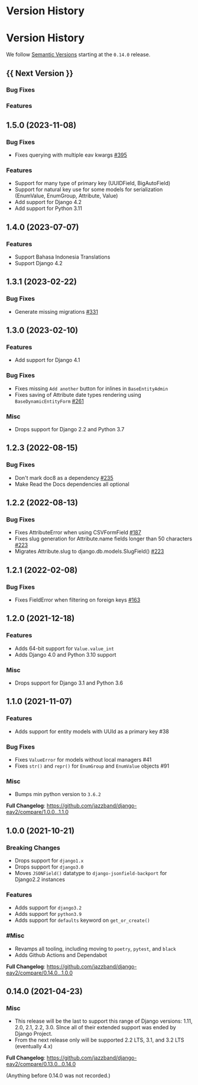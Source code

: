 # Version History
# Version History

We follow [Semantic Versions](https://semver.org/) starting at the `0.14.0` release.

## {{ Next Version }}

### Bug Fixes
### Features

## 1.5.0 (2023-11-08)

### Bug Fixes

- Fixes querying with multiple eav kwargs [#395](https://github.com/jazzband/django-eav2/issues/395)

### Features

- Support for many type of primary key (UUIDField, BigAutoField)
- Support for natural key use for some models for serialization (EnumValue, EnumGroup, Attribute, Value)
- Add support for Django 4.2
- Add support for Python 3.11

## 1.4.0 (2023-07-07)

### Features

- Support Bahasa Indonesia Translations
- Support Django 4.2

## 1.3.1 (2023-02-22)

### Bug Fixes

- Generate missing migrations [#331](https://github.com/jazzband/django-eav2/issues/331)

## 1.3.0 (2023-02-10)

### Features

- Add support for Django 4.1

### Bug Fixes

- Fixes missing `Add another` button for inlines in `BaseEntityAdmin`
- Fixes saving of Attribute date types rendering using `BaseDynamicEntityForm` [#261](https://github.com/jazzband/django-eav2/issues/261)

### Misc

- Drops support for Django 2.2 and Python 3.7

## 1.2.3 (2022-08-15)

### Bug Fixes

- Don't mark doc8 as a dependency [#235](https://github.com/jazzband/django-eav2/issues/235)
- Make Read the Docs dependencies all optional

## 1.2.2 (2022-08-13)

### Bug Fixes

- Fixes AttributeError when using CSVFormField [#187](https://github.com/jazzband/django-eav2/issues/187)
- Fixes slug generation for Attribute.name fields longer than 50 characters [#223](https://github.com/jazzband/django-eav2/issues/223)
- Migrates Attribute.slug to django.db.models.SlugField() [#223](https://github.com/jazzband/django-eav2/issues/223)

## 1.2.1 (2022-02-08)

### Bug Fixes

- Fixes FieldError when filtering on foreign keys [#163](https://github.com/jazzband/django-eav2/issues/163)

## 1.2.0 (2021-12-18)

### Features

- Adds 64-bit support for `Value.value_int`
- Adds Django 4.0 and Python 3.10 support

### Misc

- Drops support for Django 3.1 and Python 3.6

## 1.1.0 (2021-11-07)

### Features

- Adds support for entity models with UUId as a primary key #38

### Bug Fixes

- Fixes `ValueError` for models without local managers #41
- Fixes `str()` and `repr()` for `EnumGroup` and `EnumValue` objects #91

### Misc

- Bumps min python version to `3.6.2`

**Full Changelog**: <https://github.com/jazzband/django-eav2/compare/1.0.0...1.1.0>

## 1.0.0 (2021-10-21)

### Breaking Changes

- Drops support for `django1.x`
- Drops support for `django3.0`
- Moves `JSONField()` datatype to `django-jsonfield-backport` for Django2.2 instances

### Features

- Adds support for `django3.2`
- Adds support for `python3.9`
- Adds support for `defaults` keyword on `get_or_create()`

### #Misc

- Revamps all tooling, including moving to `poetry`, `pytest`, and `black`
- Adds Github Actions and Dependabot

**Full Changelog**: <https://github.com/jazzband/django-eav2/compare/0.14.0...1.0.0>

## 0.14.0 (2021-04-23)

### Misc

- This release will be the last to support this range of Django versions: 1.11, 2.0, 2.1, 2.2, 3.0. SInce all of their extended support was ended by Django Project.
- From the next release only will be supported 2.2 LTS, 3.1, and 3.2 LTS (eventually 4.x)

**Full Changelog**: <https://github.com/jazzband/django-eav2/compare/0.13.0...0.14.0>

(Anything before 0.14.0 was not recorded.)
